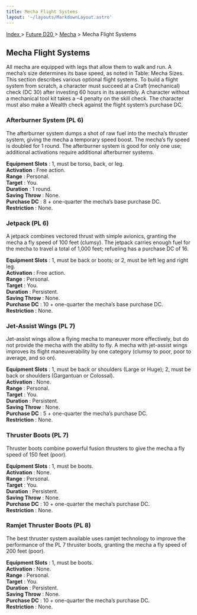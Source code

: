 ```yaml
---
title: Mecha Flight Systems
layout: '~/layouts/MarkdownLayout.astro'
---
```


[ Index ](/) > [ Future D20 ](/future.d20.srd) > [Mecha](/future.d20.srd/mecha) > Mecha Flight Systems

## Mecha Flight Systems

All mecha are equipped with legs that allow them to walk and run. A mecha’s
size determines its base speed, as noted in Table: Mecha Sizes. This section
describes various optional flight systems. To build a flight system from
scratch, a character must succeed at a Craft (mechanical) check (DC 30) after
investing 60 hours in its assembly. A character without a mechanical tool kit
takes a –4 penalty on the skill check. The character must also make a Wealth
check against the flight system’s purchase DC.

### Afterburner System (PL 6)

The afterburner system dumps a shot of raw fuel into the mecha’s thruster
system, giving the mecha a temporary speed boost. The mecha’s fly speed is
doubled for 1 round. The afterburner system is good for only one use;
additional activations require additional afterburner systems.

**Equipment Slots** : 1, must be torso, back, or leg.  
**Activation** : Free action.  
**Range** : Personal.  
**Target** : You.  
**Duration** : 1 round.  
**Saving Throw** : None.  
**Purchase DC** : 8 + one-quarter the mecha’s base purchase DC.  
**Restriction** : None.

### Jetpack (PL 6)

A jetpack combines vectored thrust with simple avionics, granting the mecha a
fly speed of 100 feet (clumsy). The jetpack carries enough fuel for the mecha
to travel a total of 1,000 feet; refueling has a purchase DC of 16.

**Equipment Slots** : 1, must be back or boots; or 2, must be left leg and
right leg.  
**Activation** : Free action.  
**Range** : Personal.  
**Target** : You.  
**Duration** : Persistent.  
**Saving Throw** : None.  
**Purchase DC** : 10 + one-quarter the mecha’s base purchase DC.  
**Restriction** : None.

### Jet-Assist Wings (PL 7)

Jet-assist wings allow a flying mecha to maneuver more effectively, but do not
provide the mecha with the ability to fly. A mecha with jet-assist wings
improves its flight maneuverability by one category (clumsy to poor, poor to
average, and so on).

**Equipment Slots** : 1, must be back or shoulders (Large or Huge); 2, must be
back or shoulders (Gargantuan or Colossal).  
**Activation** : None.  
**Range** : Personal.  
**Target** : You.  
**Duration** : Persistent.  
**Saving Throw** : None.  
**Purchase DC** : 5 + one-quarter the mecha’s purchase DC.  
**Restriction** : None.

### Thruster Boots (PL 7)

Thruster boots combine powerful fusion thrusters to give the mecha a fly speed
of 150 feet (poor).

**Equipment Slots** : 1, must be boots.  
**Activation** : None.  
**Range** : Personal.  
**Target** : You.  
**Duration** : Persistent.  
**Saving Throw** : None.  
**Purchase DC** : 10 + one-quarter the mecha’s purchase DC.  
**Restriction** : None.

### Ramjet Thruster Boots (PL 8)

The best thruster system available uses ramjet technology to improve the
performance of the PL 7 thruster boots, granting the mecha a fly speed of 200
feet (poor).

**Equipment Slots** : 1, must be boots.  
**Activation** : None.  
**Range** : Personal.  
**Target** : You.  
**Duration** : Persistent.  
**Saving Throw** : None.  
**Purchase DC** : 10 + one-quarter the mecha’s purchase DC.  
**Restriction** : None.

